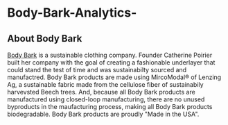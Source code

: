 # Body-Bark-Analytics-

## About Body Bark

[Body Bark](https://www.bodybark.com) is a sustainable clothing company. Founder Catherine Poirier built her company with the goal of creating a fashionable underlayer that could stand the test of time and was sustainabilty sourced and manufactred. Body Bark products are made using MircoModal® of Lenzing Ag, a sustainable fabric made from the cellulose fiber of sustainabily harvevsted Beech trees. And, because all Body Bark products are manufactured using closed-loop manufacturing, there are no unused byproducts in the maufacturing process, making all Body Bark products biodegradable. Body Bark products are proudly "Made in the USA". 

